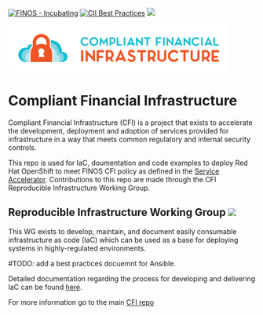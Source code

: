 [![FINOS - Incubating](https://cdn.jsdelivr.net/gh/finos/contrib-toolbox@master/images/badge-incubating.svg)](https://finosfoundation.atlassian.net/wiki/display/FINOS/Incubating)
[![CII Best Practices](https://bestpractices.coreinfrastructure.org/projects/6557/badge)](https://bestpractices.coreinfrastructure.org/projects/6557)
[<img src="https://img.shields.io/badge/slack-@finos/compliant%20financial%20infrastructure-green.svg?logo=slack">](https://finos-lf.slack.com/messages/cfi/)

<img src="https://github.com/finos/branding/blob/master/project-logos/active-project-logos/Compliant%20Financial%20Infrastructure%20Logo/Horizontal/2021_CFI_Logo_Horizontal.png?raw=true" width="450">


# Compliant Financial Infrastructure

Compliant Financial Infrastructure (CFI) is a project that exists to accelerate the development, deployment and adoption of services provided for infrastructure in a way that meets common regulatory and internal security controls.

This repo is used for IaC, doumentation and code examples to deploy Red Hat OpenShift to meet FINOS CFI policy as defined in the [Service Accelerator](https://github.com/finos/compliant-financial-infrastructure/blob/main/accelerators/kubernetes/ocp/ServiceApprovalAccelerator_OCP.md). Contributions to this repo are made through the CFI Reproducible Infrastructure Working Group. 

## Reproducible Infrastructure Working Group [<img src="https://img.shields.io/badge/slack-@finos/cfi%20reproducible%20infrastructure-green.svg?logo=slack">](https://finos-lf.slack.com/messages/cfi-reproducible-infrastructure-wg)

This WG exists to develop, maintain, and document easily consumable infrastructure as code (IaC) which can be used as a base for deploying systems in highly-regulated environments.

#TODO: add a best practices docuemnt for Ansible.

Detailed documentation regarding the process for developing and delivering IaC can be found [here](https://github.com/finos/compliant-financial-infrastructure/blob/docs/wg-readme/docs/terraform-module-best-practices.md).

For more information go to the main [CFI repo](https://github.com/finos/compliant-financial-infrastructure)
